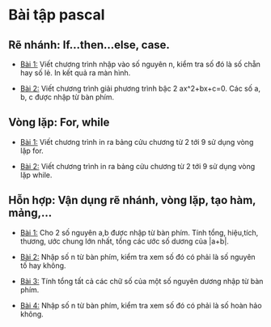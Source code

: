 # Bài tập pascal

## Rẽ nhánh: If...then...else, case. 

- [Bài 1:](https://github.com/yeuxacucodon/bai-tap-pascal/blob/main/R%E1%BA%BD%20nh%C3%A1nh/1.pas) Viết chương trình nhập vào số nguyên n, kiểm tra số đó là số chẵn hay số lẻ. In kết quả ra màn hình.

- [Bài 2:](https://github.com/yeuxacucodon/bai-tap-pascal/blob/main/R%E1%BA%BD%20nh%C3%A1nh/2.pas) Viết chương trình giải phương trình bậc 2 ax^2+bx+c=0. Các số a, b, c được nhập từ bàn phím.

## Vòng lặp: For, while

- [Bài 1:](https://github.com/yeuxacucodon/bai-tap-pascal/blob/main/V%C3%B2ng%20l%E1%BA%B7p/1.pas) Viết chương trình in ra bảng cửu chương từ 2 tới 9 sử dụng vòng lặp for.

- [Bài 2:](https://github.com/yeuxacucodon/bai-tap-pascal/blob/main/V%C3%B2ng%20l%E1%BA%B7p/2.pas) Viết chương trình in ra bảng cửu chương từ 2 tới 9 sử dụng vòng lặp while.

## Hỗn hợp: Vận dụng rẽ nhánh, vòng lặp, tạo hàm, mảng,...

- [Bài 1:](https://github.com/yeuxacucodon/bai-tap-pascal/blob/main/H%E1%BB%97n%20h%E1%BB%A3p/1.pas) Cho 2 số nguyên a,b được nhập từ bàn phím. Tính tổng, hiệu,tích, thương, ước chung lớn nhất, tổng các ước số dương của |a+b|.

- [Bài 2:](https://github.com/yeuxacucodon/bai-tap-pascal/blob/main/H%E1%BB%97n%20h%E1%BB%A3p/2.pas) Nhập số n từ bàn phím, kiểm tra xem số đó có phải là số nguyên tố hay không.

- [Bài 3:](https://github.com/yeuxacucodon/bai-tap-pascal/blob/main/H%E1%BB%97n%20h%E1%BB%A3p/3.pas) Tính tổng tất cả các chữ số của một số nguyên dương nhập từ bàn phím.

- [Bài 4:](https://github.com/yeuxacucodon/bai-tap-pascal/blob/main/H%E1%BB%97n%20h%E1%BB%A3p/4.pas) Nhập số n từ bàn phím, kiểm tra xem số đó có phải là số hoàn hảo không.
